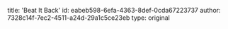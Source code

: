 title: 'Beat It Back'
id: eabeb598-6efa-4363-8def-0cda67223737
author: 7328c14f-7ec2-4511-a24d-29a1c5ce23eb
type: original
